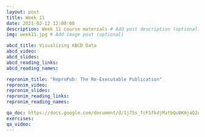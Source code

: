 ```yaml
---
layout: post
title: Week 11
date: 2021-02-12 12:00:00
description: Week 11 course materials # Add post description (optional)
img: week11.jpg # Add image post (optional)

abcd_title: Visualizing ABCD Data
abcd_video:
abcd_slides:
abcd_reading_links:
abcd_reading_names:

repronim_title: "ReproPub: The Re-Executable Publication"
repronim_video:
repronim_slides:
repronim_reading_links:
repronim_reading_names:

qa_doc: https://docs.google.com/document/d/1j75s_fcFSfkdjMatbQu8KHjaQ2AFxJ2AOI3qEf9JNUA/edit?usp=sharing
exercises:
qa_video:
---
```

